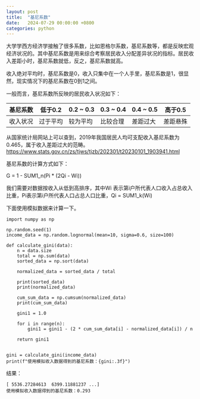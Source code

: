 ```yaml
---
layout: post
title:  "基尼系数"
date:   2024-07-29 00:00:00 +0800
categories: python
---
```


大学学西方经济学接触了很多系数，比如恩格尔系数，基尼系数等，都是反映宏观经济状况的。其中基尼系数是用来综合考察居民收入分配差异状况的指标。居民收入差距小时，基尼系数就低，反之，基尼系数就高。

收入绝对平均时，基尼系数是0，收入只集中在一个人手里，基尼系数是1，很显然，现实情况下的基尼系数在0到1之间。 

一般而言，基尼系数所反映的居民收入状况如下：

| 基尼系数 | 低于0.2 | 0.2 ~ 0.3 | 0.3 ~ 0.4 | 0.4 ~ 0.5 | 高于0.5 | 
| ---- | ---- | ---- | ---- | ---- | ---- |
| 收入状况 | 过于平均 | 较为平均 | 比较合理 | 差距过大 | 差距悬殊 |


从国家统计局网站上可以查到，2019年我国居民人均可支配收入基尼系数为0.465，属于收入差距过大的范畴。
https://www.stats.gov.cn/zs/tjws/tjzb/202301/t20230101_1903941.html


基尼系数的计算方式如下： 

G = 1 - SUM1_n(Pi * (2Qi - Wi))

我们需要对数据按收入从低到高排序，其中Wi 表示第i户所代表人口收入占总收入比重，Pi表示第i户所代表人口占总人口比重，Qi = SUM1_k(Wi)

下面使用模拟数据来计算一下。 


```
import numpy as np

np.random.seed(1)
income_data = np.random.lognormal(mean=10, sigma=0.6, size=100)

def calculate_gini(data):
    n = data.size
    total = np.sum(data)
    sorted_data = np.sort(data)
    
    normalized_data = sorted_data / total  
    
    print(sorted_data)
    print(normalized_data)
    
    cum_sum_data = np.cumsum(normalized_data)
    print(cum_sum_data)

    gini1 = 1.0
  
    for i in range(n): 
        gini1 = gini1 - (2 * cum_sum_data[i] - normalized_data[i]) / n 

    return gini1


gini = calculate_gini(income_data)
print(f"使用模拟收入数据得到的基尼系数：{gini:.3f}")

```

结果： 
```
[ 5536.27284613  6399.11881237 ...]
使用模拟收入数据得到的基尼系数：0.293
```
